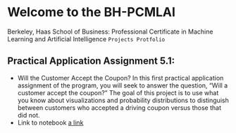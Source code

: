 # Welcome to the BH-PCMLAI
Berkeley, Haas School of Business: Professional Certificate in Machine Learning and Artificial Intelligence
``
Projects Protfolio
``
## Practical Application Assignment 5.1:
- Will the Customer Accept the Coupon?
In this first practical application assignment of the program, you will seek to answer the question, “Will a customer accept the coupon?” The goal of this project is to use what you know about visualizations and probability distributions to distinguish between customers who accepted a driving coupon versus those that did not.
- Link to notebook [a link](https://github.com/bigonil/BH-PCMLAI/blob/main/p_assign_app_5_1/prompt.ipynb)
